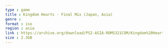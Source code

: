 ```yaml
---
type : game
title : Kingdom Hearts - Final Mix (Japan, Asia)
genre : 
format : iso
region : asia
link : https://archive.org/download/PS2-ASIA-ROMS321COM/Kingdom%20Hearts%20-%20Final%20Mix%20%28Japan%2C%20Asia%29.7z
size : 2.3GB
---
```

